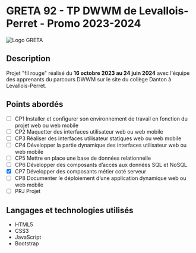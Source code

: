 # GRETA 92 - TP DWWM de Levallois-Perret - Promo 2023-2024

![Logo GRETA](https://www.greta-92.fr/images/logos/logo-GRETA-92.png)

## Description
Projet "fil rouge" réalisé du **16 octobre 2023 au 24 juin 2024** avec l'équipe des apprenants du parcours DWWM sur le site du collège Danton à Levallois-Perret.

## Points abordés
- [ ] CP1 Installer et configurer son environnement de travail en fonction du projet web ou web mobile
- [ ] CP2 Maquetter des interfaces utilisateur web ou web mobile
- [ ] CP3 Réaliser des interfaces utilisateur statiques web ou web mobile
- [ ] CP4 Développer la partie dynamique des interfaces utilisateur web ou web mobile
- [ ] CP5 Mettre en place une base de données relationnelle
- [ ] CP6 Développer des composants d’accès aux données SQL et NoSQL
- [x] CP7 Développer des composants métier coté serveur
- [ ] CP8 Documenter le déploiement d’une application dynamique web ou web mobile
- [ ] PRJ Projet

## Langages et technologies utilisés
+ HTML5
+ CSS3
+ JavaScript
+ Bootstrap